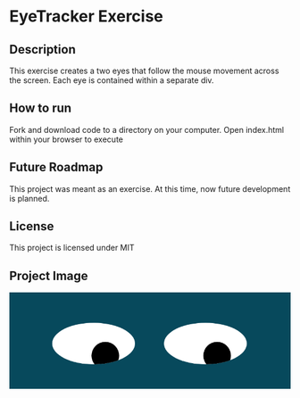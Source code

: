 # EyeTracker Exercise
## Description
This exercise creates a two eyes that follow the mouse movement across the screen.  Each eye is contained within a separate div.
## How to run
Fork and download code to a directory on your computer.  Open index.html within your browser to execute
## Future Roadmap
This project was meant as an exercise.  At this time, now future development is planned.
## License
This project is licensed under MIT
## Project Image
<img src="eyetracker.png" alt="Eye Tracker Screenshot">
